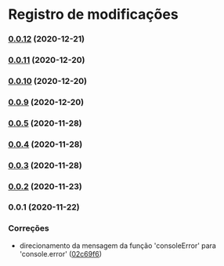# Registro de modificações

### [0.0.12](https://github.com/brodao/act-core-js/compare/v0.0.11...v0.0.12) (2020-12-21)

### [0.0.11](https://github.com/brodao/act-core-js/compare/v0.0.10...v0.0.11) (2020-12-20)

### [0.0.10](https://github.com/brodao/act-core-js/compare/v0.0.9...v0.0.10) (2020-12-20)

### [0.0.9](https://github.com/brodao/act-core-js/compare/v0.0.5...v0.0.9) (2020-12-20)

### [0.0.5](https://github.com/brodao/act-core-js/compare/v0.0.4...v0.0.5) (2020-11-28)

### [0.0.4](https://github.com/brodao/act-core-js/compare/v0.0.3...v0.0.4) (2020-11-28)

### [0.0.3](https://github.com/brodao/act-core-js/compare/v0.0.2...v0.0.3) (2020-11-28)

### [0.0.2](https://github.com/brodao/act-core-js/compare/v0.0.1...v0.0.2) (2020-11-23)

### 0.0.1 (2020-11-22)


### Correções

* direcionamento da mensagem da função 'consoleError' para 'console.error' ([02c69f6](https://github.com/brodao/act-core-js/commit/02c69f62c6f0497a1c21dc8037699a7853633f7c))
